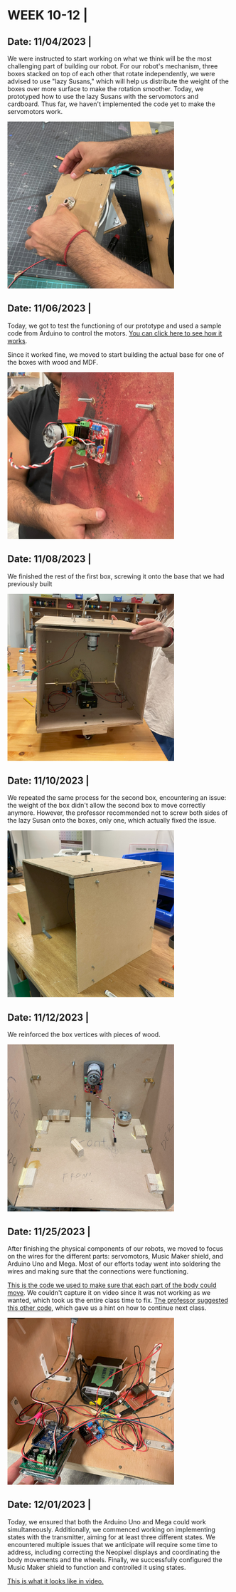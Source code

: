 # WEEK 10-12 |

## Date: 11/04/2023 |

We were instructed to start working on what we think will be the most challenging part of building our robot. For our robot's mechanism, three boxes stacked on top of each other that rotate independently, we were advised to use "lazy Susans," which will help us distribute the weight of the boxes over more surface to make the rotation smoother. Today, we prototyped how to use the lazy Susans with the servomotors and cardboard. Thus far, we haven't implemented the code yet to make the servomotors work.

<img src="media/04_nov.jpg" width ="375" />


## Date: 11/06/2023 |


Today, we got to test the functioning of our prototype and used a sample code from Arduino to control the motors. [You can click here to see how it works](https://youtube.com/shorts/C_zs0Bi7PgA?feature=share).

Since it worked fine, we moved to start building the actual base for one of the boxes with wood and MDF.

<img src="media/06_nov.jpg" width ="375" />


## Date: 11/08/2023 |

We finished the rest of the first box, screwing it onto the base that we had previously built

<img src="media/08_nov.jpg" width ="375" />



## Date: 11/10/2023 |

We repeated the same process for the second box, encountering an issue: the weight of the box didn't allow the second box to move correctly anymore. However, the professor recommended not to screw both sides of the lazy Susan onto the boxes, only one, which actually fixed the issue.


<img src="media/10_nov.jpg" width ="375" />

## Date: 11/12/2023 |

We reinforced the box vertices with pieces of wood.

<img src="media/12_nov.jpg" width ="375" />

## Date: 11/25/2023 |

After finishing the physical components of our robots, we moved to focus on the wires for the different parts: servomotors, Music Maker shield, and Arduino Uno and Mega. Most of our efforts today went into soldering the wires and making sure that the connections were functioning. 

[This is the code we used to make sure that each part of the body could move](code/body_moves.ino). We couldn't capture it on video since it was not working as we wanted, which took us the entire class time to fix. [The professor suggested this other code](code/servomotors.ino), which gave us a hint on how to continue next class.

<img src="media/14_nov.jpg" width ="375" />


## Date: 12/01/2023 |

Today, we ensured that both the Arduino Uno and Mega could work simultaneously. Additionally, we commenced working on implementing states with the transmitter, aiming for at least three different states. We encountered multiple issues that we anticipate will require some time to address, including correcting the Neopixel displays and coordinating the body movements and the wheels. Finally, we successfully configured the Music Maker shield to function and controlled it using states.

[This is what it looks like in video.](https://youtube.com/shorts/vNkDtDirt8A?feature=share)



